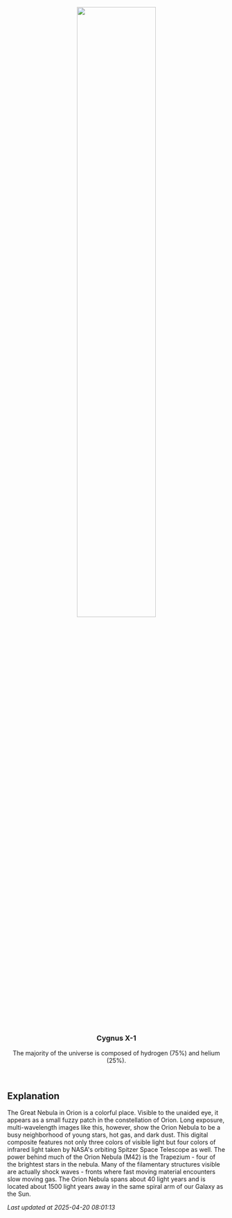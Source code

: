 <p align='center'>
    <img src='https://apod.nasa.gov/apod/image/2504/M42_SpitzerCzernetz_1080.jpg' width='60%' />
    <h3 align="center">Cygnus X-1</h3>
    <p align="center">The majority of the universe is composed of hydrogen (75%) and helium (25%).</p>
</p>
<br/>

Explanation
--
The Great Nebula in Orion is a colorful place.  Visible to the unaided eye, it appears as a small fuzzy patch in the constellation of Orion.  Long exposure, multi-wavelength images like this, however, show the Orion Nebula to be a busy neighborhood of young stars, hot gas, and dark dust.  This digital composite features not only three colors of visible light but four colors of infrared light taken by NASA's orbiting Spitzer Space Telescope as well.  The power behind much of the Orion Nebula (M42) is the Trapezium - four of the brightest stars in the nebula.  Many of the filamentary structures visible are actually shock waves - fronts where fast moving material encounters slow moving gas.  The Orion Nebula spans about 40 light years and is located about 1500 light years away in the same spiral arm of our Galaxy as the Sun.


*Last updated at 2025-04-20 08:01:13*
